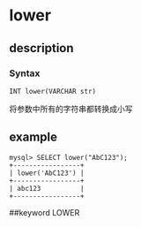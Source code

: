 <!-- 
Licensed to the Apache Software Foundation (ASF) under one
or more contributor license agreements.  See the NOTICE file
distributed with this work for additional information
regarding copyright ownership.  The ASF licenses this file
to you under the Apache License, Version 2.0 (the
"License"); you may not use this file except in compliance
with the License.  You may obtain a copy of the License at

  http://www.apache.org/licenses/LICENSE-2.0

Unless required by applicable law or agreed to in writing,
software distributed under the License is distributed on an
"AS IS" BASIS, WITHOUT WARRANTIES OR CONDITIONS OF ANY
KIND, either express or implied.  See the License for the
specific language governing permissions and limitations
under the License.
-->

# lower
## description
### Syntax

`INT lower(VARCHAR str)`


将参数中所有的字符串都转换成小写

## example

```
mysql> SELECT lower("AbC123");
+-----------------+
| lower('AbC123') |
+-----------------+
| abc123          |
+-----------------+
```
##keyword
LOWER
